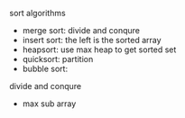 
sort algorithms

- merge sort: divide and conqure
- insert sort: the left is the sorted array
- heapsort: use max heap to get sorted set
- quicksort: partition
- bubble sort: 

divide and conqure
- max sub array

